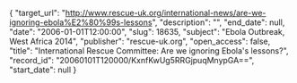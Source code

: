 {
  "target_url": "http://www.rescue-uk.org/international-news/are-we-ignoring-ebola%E2%80%99s-lessons", 
  "description": "", 
  "end_date": null, 
  "date": "2006-01-01T12:00:00", 
  "slug": 18635, 
  "subject": "Ebola Outbreak, West Africa 2014", 
  "publisher": "rescue-uk.org", 
  "open_access": false, 
  "title": "International Rescue Committee: Are we ignoring Ebola's lessons?", 
  "record_id": "20060101T120000/KxnfKwUg5RRGjpuqMnypGA==", 
  "start_date": null
}

